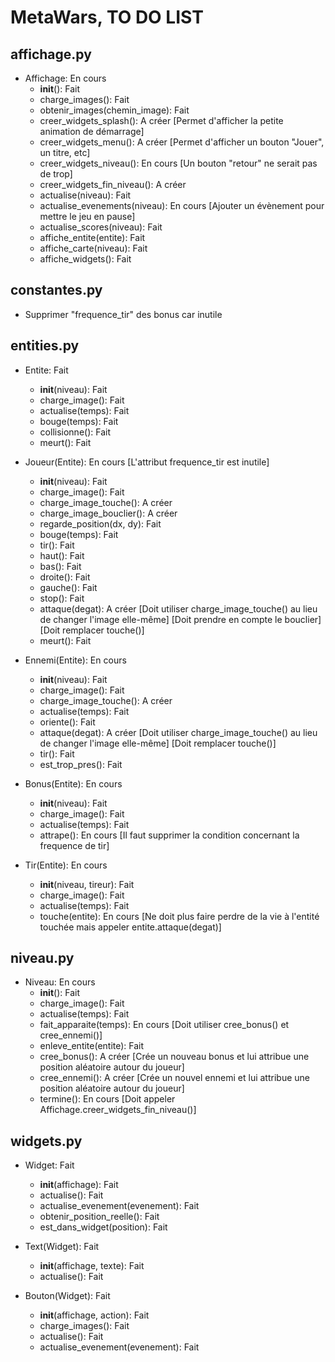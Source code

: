 # MetaWars, TO DO LIST

## affichage.py
- Affichage: En cours
	* __init__(): Fait
	* charge_images(): Fait
	* obtenir_images(chemin_image): Fait
	* creer_widgets_splash(): A créer [Permet d'afficher la petite animation de démarrage]
	* creer_widgets_menu(): A créer [Permet d'afficher un bouton "Jouer", un titre, etc]
	* creer_widgets_niveau(): En cours [Un bouton "retour" ne serait pas de trop]
	* creer_widgets_fin_niveau(): A créer
	* actualise(niveau): Fait
	* actualise_evenements(niveau): En cours [Ajouter un évènement pour mettre le jeu en pause]
	* actualise_scores(niveau): Fait
	* affiche_entite(entite): Fait
	* affiche_carte(niveau): Fait
	* affiche_widgets(): Fait

## constantes.py
- Supprimer "frequence_tir" des bonus car inutile

## entities.py
- Entite: Fait
	* __init__(niveau): Fait
	* charge_image(): Fait
	* actualise(temps): Fait
	* bouge(temps): Fait
	* collisionne(): Fait
	* meurt(): Fait

- Joueur(Entite): En cours [L'attribut frequence_tir est inutile]
	* __init__(niveau): Fait
	* charge_image(): Fait
	* charge_image_touche(): A créer
	* charge_image_bouclier(): A créer
	* regarde_position(dx, dy): Fait
	* bouge(temps): Fait
	* tir(): Fait
	* haut(): Fait
	* bas(): Fait
	* droite(): Fait
	* gauche(): Fait
	* stop(): Fait
	* attaque(degat): A créer [Doit utiliser charge_image_touche() au lieu de changer l'image elle-même]
		[Doit prendre en compte le bouclier]
		[Doit remplacer touche()]
	* meurt(): Fait

- Ennemi(Entite): En cours
	* __init__(niveau): Fait
	* charge_image(): Fait
	* charge_image_touche(): A créer
	* actualise(temps): Fait
	* oriente(): Fait
	* attaque(degat): A créer [Doit utiliser charge_image_touche() au lieu de changer l'image elle-même]
		[Doit remplacer touche()]
	* tir(): Fait
	* est_trop_pres(): Fait

- Bonus(Entite): En cours
	* __init__(niveau): Fait
	* charge_image(): Fait
	* actualise(temps): Fait
	* attrape(): En cours [Il faut supprimer la condition concernant la frequence de tir]

- Tir(Entite): En cours
	* __init__(niveau, tireur): Fait
	* charge_image(): Fait
	* actualise(temps): Fait
	* touche(entite): En cours [Ne doit plus faire perdre de la vie à l'entité touchée mais appeler entite.attaque(degat)]

## niveau.py
- Niveau: En cours
	* __init__(): Fait
	* charge_image(): Fait
	* actualise(temps): Fait
	* fait_apparaite(temps): En cours [Doit utiliser cree_bonus() et cree_ennemi()]
	* enleve_entite(entite): Fait
	* cree_bonus(): A créer [Crée un nouveau bonus et lui attribue une position aléatoire autour du joueur]
	* cree_ennemi(): A créer [Crée un nouvel ennemi et lui attribue une position aléatoire autour du joueur]
	* termine(): En cours [Doit appeler Affichage.creer_widgets_fin_niveau()]

## widgets.py
- Widget: Fait
	* __init__(affichage): Fait
	* actualise(): Fait
	* actualise_evenement(evenement): Fait
	* obtenir_position_reelle(): Fait
	* est_dans_widget(position): Fait

- Text(Widget): Fait
	* __init__(affichage, texte): Fait
	* actualise(): Fait

- Bouton(Widget): Fait
	* __init__(affichage, action): Fait
	* charge_images(): Fait
	* actualise(): Fait
	* actualise_evenement(evenement): Fait